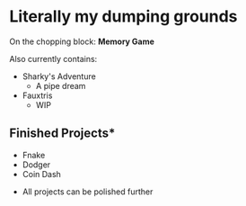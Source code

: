 # Literally my dumping grounds

On the chopping block: **Memory Game**

Also currently contains:
- Sharky's Adventure
  - A pipe dream
- Fauxtris
  - WIP
  
## Finished Projects*
- Fnake
- Dodger
- Coin Dash

* All projects can be polished further
